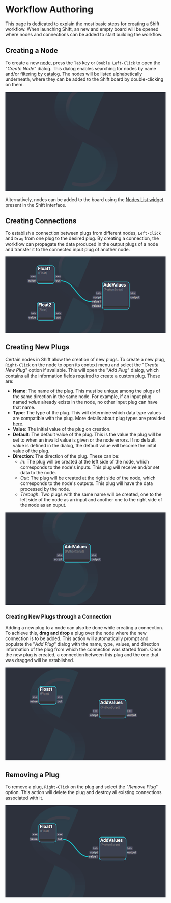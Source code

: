 # Workflow Authoring

This page is dedicated to explain the most basic steps for creating a Shift workflow. 
When launching Shift, an new and empty board will be opened where nodes and connections can be added to start building the workflow. 

## Creating a Node

To create a new [node](../terminology.md/#operator), press the `Tab` key or `Double Left-Click` to open the "*Create Node*" dialog. This dialog enables searching for nodes by name and/or filtering by [catalog](../terminology.md/#catalog). The nodes will be listed alphabetically underneath, where they can be added to the Shift board by double-clicking on them.

![Create Node Dialog](../../images/create_node_dialog.gif "Create Node Dialog")   

Alternatively, nodes can be added to the board using the [Nodes List widget](../ui_overview.md/#operator) present in the Shift interface.

## Creating Connections

To establish a connection between plugs from different nodes, `Left-Click` and `Drag` from one plug to the desired plug. By creating a connection, the workflow can propagate the data produced in the output plugs of a node and transfer it to the connected input plug of another node.

![Connected Nodes](../../images/connect_plugs.gif "Connected Nodes")  

## Creating New Plugs

Certain nodes in Shift allow the creation of new plugs. To create a new plug, `Right-Click` on the node to open its context menu and select the "*Create New Plug*" option if available. This will open the "*Add Plug*" dialog, which contains all the information fields required to create a custom plug. These are:

- **Name**: The name of the plug. This must be unique among the plugs of the same direction in the same node. For example, if an input plug named *value* already exists in the node, no other input plug can have that name.
- **Type**: The type of the plug. This will determine which data type values are compatible with the plug. More details about plug types are provided [here](#TODO).
- **Value**: The initial value of the plug on creation. 
- **Default**: The default value of the plug. This is the value the plug will be set to when an invalid value is given or the node errors. If no default value is defined in the dialog, the default value will become the inital value of the plug.
- **Direction**: The direction of the plug. These can be:
    * *In*: The plug will be created at the left side of the node, which corresponds to the node's inputs. This plug will receive and/or set data to the node. 
    * *Out*: The plug will be created at the right side of the node, which corresponds to the node's outputs. This plug will have the data processed by the node.
    * *Through*: Two plugs with the same name will be created, one to the left side of the node as an input and another one to the right side of the node as an ouput. 

![Add Plug Dialog 1](../../images/create_plug.gif)

### Creating New Plugs through a Connection
Adding a new plug to a node can also be done while creating a connection. To achieve this, **drag and drop** a plug over the node where the new connection is to be added. This action will automatically prompt and populate the "*Add Plug*" dialog with the name, type, values, and direction information of the plug from which the connection was started from. Once the new plug is created, a connection between this plug and the one that was dragged will be established.

![Add Plug Dialog 2](../../images/create_plug_drag_connection.gif)

## Removing a Plug

To remove a plug, `Right-Click` on the plug and select the "*Remove Plug*" option. This action will delete the plug and destroy all existing connections associated with it.

![Removing Plug](../../images/remove_plugs.gif)
